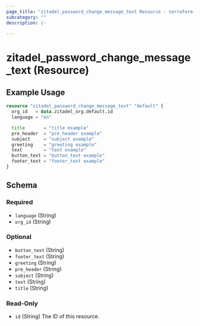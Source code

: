 ```yaml
---
page_title: "zitadel_password_change_message_text Resource - terraform-provider-zitadel"
subcategory: ""
description: |-
  
---
```


# zitadel_password_change_message_text (Resource)



## Example Usage

```terraform
resource "zitadel_password_change_message_text" "default" {
  org_id   = data.zitadel_org.default.id
  language = "en"

  title       = "title example"
  pre_header  = "pre_header example"
  subject     = "subject example"
  greeting    = "greeting example"
  text        = "text example"
  button_text = "button_text example"
  footer_text = "footer_text example"
}
```

<!-- schema generated by tfplugindocs -->
## Schema

### Required

- `language` (String)
- `org_id` (String)

### Optional

- `button_text` (String)
- `footer_text` (String)
- `greeting` (String)
- `pre_header` (String)
- `subject` (String)
- `text` (String)
- `title` (String)

### Read-Only

- `id` (String) The ID of this resource.
